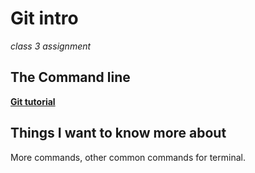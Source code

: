 # Git intro


*class 3 assignment*


 
The Command line
-
[**Git tutorial**](https://blog.udemy.com/git-tutorial-a-comprehensive-guide/)


## Things I want to know more about

More commands, other common commands for terminal.  
